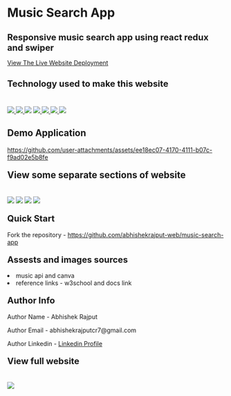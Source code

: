 # Music Search App
<h1 style="font-size:20px">Responsive music search app using react redux and swiper </h1>
<p><a href="https://songs-search-app.netlify.app/">View The Live Website Deployment </a></p>

<h2 style="font-size:20px">Technology used to make this website</h2>

<div style="margin-top:40px">
 <a href="https://reactjs.org/" target="_blank"> <img src="https://img.icons8.com/office/96/null/react.png"/> </a> 
  <a href="https://redux-toolkit.js.org/" target="_blank">  <img src="https://img.icons8.com/color/96/null/redux.png"/> </a> 
    <a href="https://swiperjs.com/" target="_blank"><img src="https://i.imgur.com/486SBzB.png"></a> 
     <a href="https://tailwindcss.com/" target="_blank"> <img src="https://img.icons8.com/color/96/null/tailwindcss.png"/> </a> 
    <a href="https://developer.mozilla.org/en-US/docs/Web/JavaScript" target="_blank"> <img src="https://img.icons8.com/color/94/000000/javascript.png"/> </a> 
      <a href="https://www.w3schools.com/html/" target="_blank"> <img src="https://img.icons8.com/color/96/null/html-5--v1.png"/> </a> 
            <a  href="https://www.w3schools.com/css/" target="_blank"><img src="https://img.icons8.com/color/96/null/css3.png"/> </a>
</div>

<h2 style="margin-top:30px">Demo Application</h2>


https://github.com/user-attachments/assets/ee18ec07-4170-4111-b07c-f9ad02e5b8fe



<h2 style="margin-top:20px"> View some separate sections of website</h2>
<div>
<img style="margin-top:20px" src="https://github.com/user-attachments/assets/da0964af-73c8-4840-ba2b-d85b3bbd6da0">
<img style="margin-top:20px" src="https://i.imgur.com/sY2mLka.jpg">
<img style="margin-top:20px" src="https://i.imgur.com/KzjLpMw.jpg">
<img style="margin-top:20px" src="https://i.imgur.com/AMqy0t8.jpg">
</div>
 
 
<h2 style="margin-top:20px;font-size:20px">Quick Start</h2>
<p>Fork the repository - <a href="https://github.com/abhishekrajput-web/music-search-app.git">https://github.com/abhishekrajput-web/music-search-app</a></p>


<h2 style="margin-top:20px;font-size:20px">Assests and images sources</h2>

<div>
<li>music api and canva</li>
<li>reference links - w3school and docs link</li>
</div>

 
<h2 style="margin-top:20px;font-size:20px">Author Info</h2>

<p>Author Name - Abhishek Rajput</p>
<p>Author Email - abhishekrajputcr7@gmail.com</p>
<p>Author Linkedin - <a href="https://linkedin.com/in/abhishek-rajput7/">Linkedin Profile</a></p>
 

<h2 style="margin-top:20px;font-size:20px">View full website</h2>
<div>
<img style="margin-top:20px" src="https://i.imgur.com/dDJMW34.jpg">
</div>

